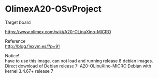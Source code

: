 OlimexA20-OSvProject
====================
Target board  

https://www.olimex.com/wiki/A20-OLinuXino-MICRO  
  
Reference  
http://blog.flexvm.es/?p=91  

Notice!  
have to use this image. can not load and running release 8 debian images.  
Direct download of Debian release 7: A20-OLinuXino-MICRO Debian with kernel 3.4.67+ release 7
